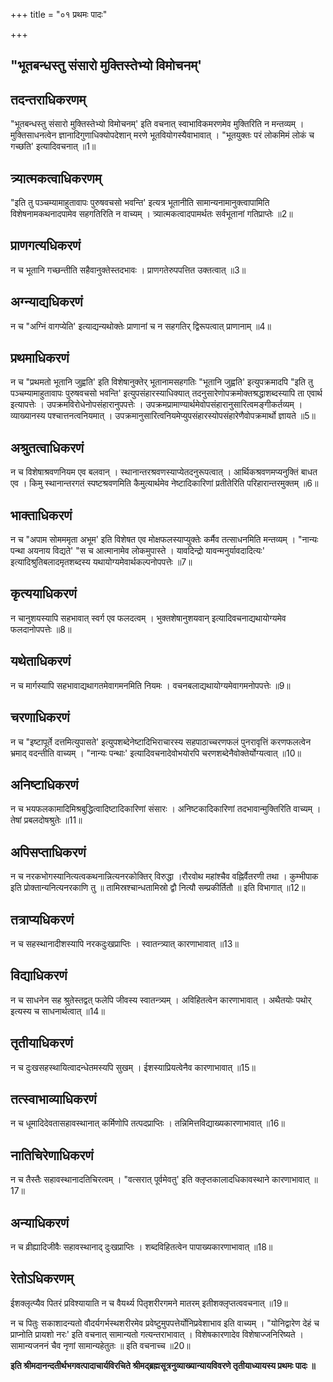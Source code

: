+++
title = "०१ प्रथमः पादः"

+++


## "भूतबन्धस्तु संसारो मुक्तिस्तेभ्यो विमोचनम्'

## तदन्तराधिकरणम्

"भूतबन्धस्तु संसारो मुक्तिस्तेभ्यो विमोचनम्' इति वचनात् स्वाभाविकमरणमेव मुक्तिरिति न मन्तव्यम् । मुक्तिसाधनत्वेन ज्ञानादिगुणाधिक्योपदेशान् मरणे भूतवियोगस्यैवाभावात् । "भूतयुक्तः परं लोकमिमं लोकं च गच्छति' इत्यादिवचनात् ॥1॥

## त्र्यात्मकत्वाधिकरणम्

"इति तु पञ्चम्यामाहुतावापः पुरुषवचसो भवन्ति' इत्यत्र भूतानीति सामान्यनामानुक्त्वापामिति विशेषनामकथनादपामेव सहगतिरिति न वाच्यम् । त्र्यात्मकत्वादपामर्थतः सर्वभूतानां गतिप्राप्तेः ॥2॥

## प्राणगत्यधिकरणं

न च भूतानि गच्छन्तीति सहैवानुक्तेस्तदभावः । प्राणगतेरुपपत्तित उक्तत्वात् ॥3॥

## अग्न्याद्यधिकरणं

न च "अग्निं वागप्येति' इत्याद्यन्यथोक्तेः प्राणानां च न सहगतिर् द्विरूपत्वात् प्राणानाम् ॥4॥

## प्रथमाधिकरणं

न च "प्रथमतो भूतानि जुह्वति' इति विशेषानुक्तेर् भूतानामसहगतिः "भूतानि जुह्वति' इत्युपक्रमादपि "इति तु पञ्चम्यामाहुतावापः पुरुषवचसो भवन्ति' इत्युपसंहारस्याधिक्यात् तदनुसारेणोपक्रमोक्तश्रद्धाशब्दस्यापि ता एवार्थ इत्यापत्तेः । उपक्रमविरोधेनोपसंहारानुपपत्तेः । उपक्रमप्रामाण्यार्थमेवोपसंहारानुसारित्वमङ्गीकर्तव्यम् । व्याख्यानस्य पश्चात्तनत्वनियमात् । उपक्रमानुसारित्वनियमेप्युपसंहारस्योपसंहारेणैवोपक्रमार्थो ज्ञायते ॥5॥

## अश्रुतत्वाधिकरणं

न च विशेषाश्रवणनियम एव बलवान् । स्थानान्तरश्रवणस्याप्येतदनुरूपत्वात् । आर्थिकश्रवणमप्यनुक्तिं बाधत एव । किमु स्थानान्तरगतं स्पष्टश्रवणमिति कैमुत्यार्थमेव नेष्टादिकारिणां प्रतीतेरिति परिहारान्तरमुक्तम् ॥6॥

## भाक्ताधिकरणं

न च "अपाम सोमममृता अभूम' इति विशेषत एव मोक्षफलस्याप्युक्तेः कर्मैव तत्साधनमिति मन्तव्यम् । "नान्यः पन्था अयनाय विद्यते' "स च आत्मानामेव लोकमुपास्ते । यावदिन्द्रो यावन्मनुर्यावदादित्यः' इत्यादिश्रुतिबलादमृतशब्दस्य यथायोग्यमेवार्थकल्पनोपपत्तेः ॥7॥

## कृत्ययाधिकरणं

न चानुशयस्यापि सहभावात् स्वर्ग एव फलदत्वम् । भुक्तशेषानुशयवान् इत्यादिवचनाद्यथायोग्यमेव फलदानोपपत्तेः ॥8॥

## यथेताधिकरणं

न च मार्गस्यापि सहभावाद्यथागतमेवागमनमिति नियमः । वचनबलाद्यथायोग्यमेवागमनोपपत्तेः ॥9॥

## चरणाधिकरणं

न च "इष्टापूर्ते दत्तमित्युपासते' इत्युपशब्देनेष्टादिभिराचारस्य सहपाठाच्चरणफलं पुनरावृत्तिं करणफलत्वेन भ्रमाद् वदन्तीति वाच्यम् । "नान्यः पन्थाः' इत्यादिवचनादेवोभयोरपि चरणशब्देनैवोक्तेर्योग्यत्वात् ॥10॥

## अनिष्टाधिकरणं

न च भयफलकामादिमिश्रबुद्धित्वादिष्टादिकारिणां संसारः । अनिष्टकादिकारिणां तदभावान्मुक्तिरिति वाच्यम् । तेषां प्रबलदोषश्रुतेः ॥11॥

## अपिसप्ताधिकरणं

न च नरकभोगस्यानित्यत्वकथनान्नित्यनरकोक्तिर् विरुद्धा ।रौरवोथ महांश्चैव वह्निर्वैतरणी तथा । कुम्भीपाक इति प्रोक्तान्यनित्यनरकाणि तु ॥ तामिस्रश्चान्धतामिस्रो द्वौ नित्यौ सम्प्रकीर्तितौ ॥ इति विभागात् ॥12॥

## तत्राप्यधिकरणं

न च सहस्थानादीशस्यापि नरकदुःखप्राप्तिः । स्वातन्त्र्यात् कारणाभावात् ॥13॥

## विद्याधिकरणं

न च साधनेन सह श्रुतेस्तद्वत् फलेपि जीवस्य स्वातन्त्र्यम् । अविहितत्वेन कारणाभावात् । अथैतयोः पथोर् इत्यस्य च साधनार्थत्वात् ॥14॥

## तृतीयाधिकरणं

न च दुःखसहस्थायित्वादन्धेतमस्यपि सुखम् । ईशस्याप्रियत्वेनैव कारणाभावात् ॥15॥

## तत्स्वाभाव्याधिकरणं

न च धूमादिदेवतासहावस्थानात् कर्मिणोपि तत्पदप्राप्तिः । तन्निमित्तविद्याख्यकारणाभावात् ॥16॥

## नातिचिरेणाधिकरणं

न च तैस्तैः सहावस्थानादतिचिरत्वम् । "वत्सरात् पूर्वमेवतु' इति क्लृप्तकालादधिकावस्थाने कारणाभावात् ॥17॥

## अन्याधिकरणं

न च व्रीह्यादिजीवैः सहावस्थानाद् दुःखप्राप्तिः । शब्दविहितत्वेन पापाख्यकारणाभावात् ॥18॥

## रेतोऽधिकरणम्

ईशक्लृत्प्यैव पितरं प्रविश्यायाति न च वैयर्थ्य पितृशरीरगमने मातरम् इतीशक्लृप्तत्ववचनात् ॥19॥

न च पितुः सकाशादन्यतो वौदर्यगर्भस्थशरीरमेव प्रवेष्टुमुपपत्तेर्योनिप्रवेशाभाव इति वाच्यम् । "योनिद्वारेण देहं च प्राप्नोति प्रायशो नरः' इति वचनात् सामान्यतो गत्यन्तराभावात् । विशेषकारणादेव विशेषाज्जनिरिष्यते । सामान्यजननं चैव नृणां सामान्यहेतुतः ॥ इति वचनाच्च ॥20॥

**इति श्रीमदानन्दतीर्थभगवत्पादाचार्यविरचिते श्रीमद्ब्रह्मसूत्रनुव्याख्यान्यायविवरणे तृतीयाध्यायस्य प्रथमः पादः ॥**

